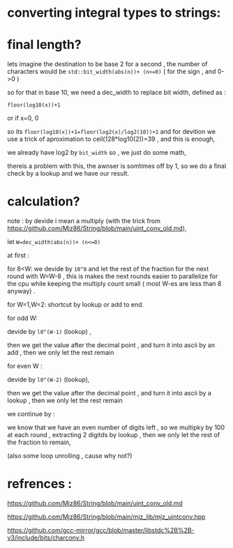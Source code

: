 # converting integral types to strings:


# final length? 
 lets imagine the destination to be base 2 for a second , the number of characters would be `std::bit_width(abs(n))+ (n<=0)` ( for the sign , and 0->0 )

 so for that in base 10, we need a dec_width to replace bit width, defined as :
 
 `floor(log10(x))+1`
 
 or if x=0, 0

so its `floor(log10(x))+1=floor(log2(x)/log2(10))+1`  and for devition we use a trick of aproximation to ceil(128*log10(2))=39 , and this is enough,

we already have log2 by `bit_width` so , we just do some math,

thereis a problem with this, 
the awnser is somtimes off by 1, so we do a final check by a lookup and we have our result.

# calculation?

note :
by devide i mean a multiply (with the trick from https://github.com/Mjz86/String/blob/main/uint_conv_old.md),


let   `W=dec_width(abs(n))+ (n<=0)`

at first :

for 8<W:
we devide by `10^8` and let the rest of the fraction for the next round with W=W-8 , this is makes the next rounds easier to parallelize for the cpu while keeping the multiply count small ( most W-es are less than 8 anyway) .

for W=1,W=2:
shortcut by lookup or add to end.

for odd W:

devide by  `l0^(W-1)` (lookup) ,

then we get the  value after the decimal point , and turn it into ascii by an add , then we only let the rest remain


for even W :


devide by  `l0^(W-2)` (lookup),

then we get the  value after the decimal point , and turn it into ascii by a lookup , then we only let the rest remain


we continue  by :

  we know that we have an even number of digits left , so we multipky by 100 at each round , extracting 2 digitds by lookup , then we only let the rest of the fraction to remain,




(also some loop unrolling , cause why not?)




# refrences :
https://github.com/Mjz86/String/blob/main/uint_conv_old.md

https://github.com/Mjz86/String/blob/main/mjz_lib/mjz_uintconv.hpp

https://github.com/gcc-mirror/gcc/blob/master/libstdc%2B%2B-v3/include/bits/charconv.h 


